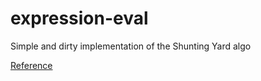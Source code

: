 # expression-eval
Simple and dirty implementation of the Shunting Yard algo

[Reference](https://www.reedbeta.com/blog/the-shunting-yard-algorithm/)
